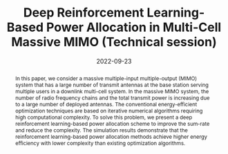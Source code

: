 ---
title: "Deep Reinforcement Learning-Based Power Allocation in Multi-Cell Massive MIMO (Technical session)"
collection: publications
permalink: /publication/2022-ic1
date: 2022-09-23
venue: 'The 1st International Conference on Maritime IT Convergence (ICMIC)'
# paperurl: '/files/pdf/research/IC1_Deep Reinforcement Learning Based Power Allocation in Multi-cell Massive MIMO.pdf'
pubtype: 'international_conference'
# just display our icon symbols
# link: ' '
code: 'https://github.com/FIVEYOUNGWOO/DQN-Based-Power-Allocation-For-Multi-Cell-Massive-MIMO'
github: 'https://github.com/FIVEYOUNGWOO/DQN-Based-Power-Allocation-For-Multi-Cell-Massive-MIMO'
citation: '<strong>Youngwoo Oh</strong> and Wooyeol Choi. &quot;Deep Reinforcement Learning-Based Power Allocation in Multi-Cell Massive MIMO.&quot; <i>The 1st International Conference on Maritime IT Convergence (ICMIC)</i>, Jeju, Republic of Korea, September 22-23, 2022. (<u><span style="color: rgb(71, 173, 216);">Status: Presented on 2022.09.23.</span></u>)'
excerpt_separator: ""
abstract: In this paper, we consider a massive multiple-input multiple-output (MIMO) system that has a large number of transmit antennas at the base station serving multiple users in a downlink multi-cell system. In the massive MIMO system, the number of radio frequency chains and the total transmit power is increasing due to a large number of deployed antennas. The conventional energy-efficient optimization techniques are based on iterative numerical algorithms requiring high computational complexity. To solve this problem, we present a deep reinforcement learning-based power allocation scheme to improve the sum-rate and reduce the complexity. The simulation results demonstrate that the reinforcement learning-based power allocation methods achieve higher energy efficiency with lower complexity than existing optimization algorithms.
---